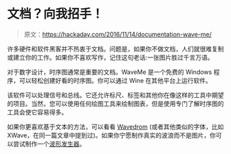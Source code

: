 # 文档？向我招手！

> 原文：<https://hackaday.com/2016/11/14/documentation-wave-me/>

许多硬件和软件黑客并不热衷于文档。问题是，如果你不做文档，人们就很难复制或建立你的工作。如果你不喜欢写作，记住这句老话:一张图片胜过千言万语。

对于数字设计，时序图通常是重要的文档。WaveMe 是一个免费的 Windows 程序，可以轻松创建好看的时序图。你可以通过 Wine 在其他平台上运行软件。

该软件可以处理信号和总线。它还允许标尺、标签和其他你在像这样的工具中期望的项目。当然，您可以使用任何绘图工具来绘制图表，但是使用专门了解时序图的工具会使它容易得多。

如果你更喜欢基于文本的方法，可以看看 [Wavedrom](https://hackaday.com/2015/05/25/need-timing-diagrams-try-wavedrom/) (或者其他类似的字体，比如 XWave，在同一篇文章中提到过)。如果你宁愿制作真实的波浪而不是图片，你可以尝试制作一个[波形发生器](https://hackaday.com/2015/09/15/how-to-build-a-pocket-sized-mbed-signal-generator/)。